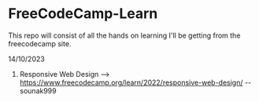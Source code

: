 # FreeCodeCamp-Learn
This repo will consist of all the hands on learning I'll be getting from the freecodecamp site.

14/10/2023
1. Responsive Web Design --> https://www.freecodecamp.org/learn/2022/responsive-web-design/
   -- sounak999
